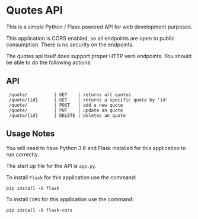 # Quotes API

This is a simple Python / Flask powered API for web development purposes.

This application is CORS enabled, so all endpoints are open to public consumption. There is no security on the endpoints.

The quotes api itself does support proper HTTP verb endpoints. You should be able to do the following actions:

## API

     /quote/          | GET    | returns all quotes
     /quote/{id}      | GET    | returns a specific quote by 'id'
     /quote/          | POST   | add a new quote
     /quote/          | PUT    | update an quote
     /quote/{id}      | DELETE | deletes an quote
     
## Usage Notes

You will need to have Python 3.6 and Flask installed for
 this application to run correctly.  
 
 The start up file for the API is `app.py`. 
 
 To install `Flask` for this application use the command:
 
 `pip install -U flask`

  To install `CORS` for this application use the command:
  
 `pip install -U flask-cors`    

